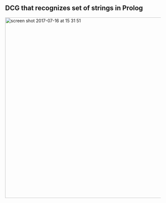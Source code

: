## DCG that recognizes set of strings in Prolog

<img width="585" alt="screen shot 2017-07-16 at 15 31 51" src="https://user-images.githubusercontent.com/17296281/28248420-6b80b330-6a3c-11e7-9fa4-3a455ae0d93f.png">


